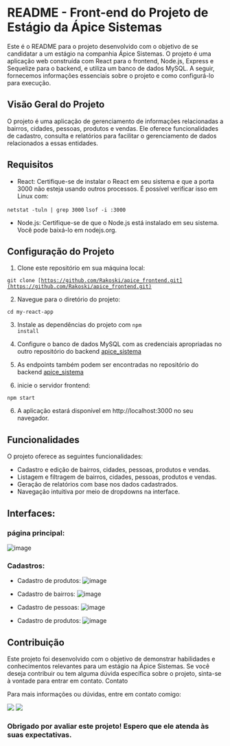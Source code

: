# README - Front-end do Projeto de Estágio da Ápice Sistemas

Este é o README para o projeto desenvolvido com o objetivo de se candidatar a um estágio na companhia Ápice Sistemas. O projeto é uma aplicação web construída com React para o frontend, Node.js, Express e Sequelize para o backend, e utiliza um banco de dados MySQL. A seguir, fornecemos informações essenciais sobre o projeto e como configurá-lo para execução.

## Visão Geral do Projeto

O projeto é uma aplicação de gerenciamento de informações relacionadas a bairros, cidades, pessoas, produtos e vendas. Ele oferece funcionalidades de cadastro, consulta e relatórios para facilitar o gerenciamento de dados relacionados a essas entidades.

## Requisitos

- React: Certifique-se de instalar o React em seu sistema e que a porta 3000 não esteja usando outros processos. É possível verificar isso em Linux com:

<code>netstat -tuln | grep 3000</code>
<code>lsof -i :3000</code>

- Node.js: Certifique-se de que o Node.js está instalado em seu sistema. Você pode baixá-lo em nodejs.org.

## Configuração do Projeto

1. Clone este repositório em sua máquina local:

<code>git clone [https://github.com/Rakoski/apice_frontend.git](https://github.com/Rakoski/apice_frontend.git)</code>

2. Navegue para o diretório do projeto:

<code>cd my-react-app</code>

3. Instale as dependências do projeto com <code>npm install</code>

4. Configure o banco de dados MySQL com as credenciais apropriadas no outro repositório do backend [apice_sistema](https://github.com/Rakoski/apice_sistema)

5. As endpoints também podem ser encontradas no repositório do backend [apice_sistema](https://github.com/Rakoski/apice_sistema)

6. inicie o servidor frontend:

<code>npm start</code>

6. A aplicação estará disponível em http://localhost:3000 no seu navegador.

## Funcionalidades

O projeto oferece as seguintes funcionalidades:

- Cadastro e edição de bairros, cidades, pessoas, produtos e vendas.
- Listagem e filtragem de bairros, cidades, pessoas, produtos e vendas.
- Geração de relatórios com base nos dados cadastrados.
- Navegação intuitiva por meio de dropdowns na interface.

## Interfaces:

### página principal:

![image](https://github.com/Rakoski/apice_frontend/assets/126481665/04600ef9-cdb2-43e1-b317-040ebe0e1e1d)

### Cadastros:

- Cadastro de produtos:
  ![image](https://github.com/Rakoski/apice_frontend/assets/126481665/e20fedf2-6408-43c0-9798-85758c5786a5)

- Cadastro de bairros:
  ![image](https://github.com/Rakoski/apice_frontend/assets/126481665/fb4c2afb-332c-44f1-98b6-7ff4f94f7b75)

- Cadastro de pessoas:
  ![image](https://github.com/Rakoski/apice_frontend/assets/126481665/94b25390-4056-4a01-a15d-bc05da2679f6)

- Cadastro de produtos:
  ![image](https://github.com/Rakoski/apice_frontend/assets/126481665/012463b3-8335-480a-a93b-e3a712623d1d)



## Contribuição

Este projeto foi desenvolvido com o objetivo de demonstrar habilidades e conhecimentos relevantes para um estágio na Ápice Sistemas. Se você deseja contribuir ou tem alguma dúvida específica sobre o projeto, sinta-se à vontade para entrar em contato.
Contato

Para mais informações ou dúvidas, entre em contato comigo:

<div style"display: inline_block">
    <a href="mailto:mastrakoski@gmail.com"><img
            src="https://img.shields.io/badge/-Gmail-%23333?style=for-the-badge&logo=gmail&logoColor=white"
            target="_blank"></a>
    <a href="https://www.linkedin.com/in/mateus-rakoski/" target="_blank"><img
            src="https://img.shields.io/badge/-LinkedIn-%230077B5?style=for-the-badge&logo=linkedin&logoColor=white"
            target="_blank"></a>
</div>

### Obrigado por avaliar este projeto! Espero que ele atenda às suas expectativas.

